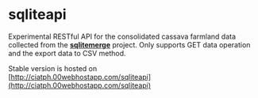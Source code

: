 # sqliteapi #

Experimental RESTful API for the consolidated cassava farmland data collected from the [**sqlitemerge**](https://github.com/ciatph/sqlitemerge) project. Only supports GET data operation and the export data to CSV method.

Stable version is hosted on<br>
[http://ciatph.00webhostapp.com/sqliteapi](http://ciatph.00webhostapp.com/sqliteapi)